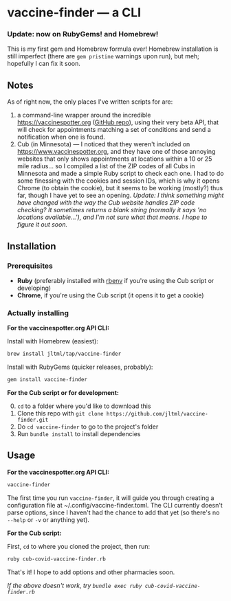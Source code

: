 # vaccine-finder — a CLI

### Update: now on RubyGems! and Homebrew!
This is my first gem and Homebrew formula ever! Homebrew installation is still imperfect (there are `gem pristine` warnings upon run), but meh; hopefully I can fix it soon.

## Notes
As of right now, the only places I've written scripts for are:
1. a command-line wrapper around the incredible https://vaccinespotter.org ([GitHub repo](https://github.com/GUI/covid-vaccine-spotter)), using their very beta API, that will check for appointments matching a set of conditions and send a notification when one is found.
2. Cub (in Minnesota) — I noticed that they weren't included on https://www.vaccinespotter.org, and they have one of those annoying websites that only shows appointments at locations within a 10 or 25 mile radius… so I compiled a list of the ZIP codes of all Cubs in Minnesota and made a simple Ruby script to check each one. I had to do some finessing with the cookies and session IDs, which is why it opens Chrome (to obtain the cookie), but it seems to be working (mostly?) thus far, though I have yet to see an opening. *Update: I think something might have changed with the way the Cub website handles ZIP code checking? It sometimes returns a blank string (normally it says 'no locations available…'), and I'm not sure what that means. I hope to figure it out soon.*

## Installation

### Prerequisites
- **Ruby** (preferably installed with [rbenv](https://github.com/rbenv/rbenv) if you're using the Cub script or developing)
- **Chrome**, if you're using the Cub script (it opens it to get a cookie)

### Actually installing

**For the vaccinespotter.org API CLI:**

Install with Homebrew (easiest):

```sh
brew install jltml/tap/vaccine-finder
```

Install with RubyGems (quicker releases, probably):

```sh
gem install vaccine-finder
```

**For the Cub script or for development:**

0. `cd` to a folder where you'd like to download this
1. Clone this repo with `git clone https://github.com/jltml/vaccine-finder.git`
2. Do `cd vaccine-finder` to go to the project's folder
3. Run `bundle install` to install dependencies

## Usage

**For the vaccinespotter.org API CLI:**

```sh
vaccine-finder
```

The first time you run `vaccine-finder`, it will guide you through creating a configuration file at ~/.config/vaccine-finder.toml. The CLI currently doesn't parse options, since I haven't had the chance to add that yet (so there's no `--help` or `-v` or anything yet).


**For the Cub script:**

First, `cd` to where you cloned the project, then run:

```sh
ruby cub-covid-vaccine-finder.rb
```

That's it! I hope to add options and other pharmacies soon.

*If the above doesn't work, try `bundle exec ruby cub-covid-vaccine-finder.rb`*
